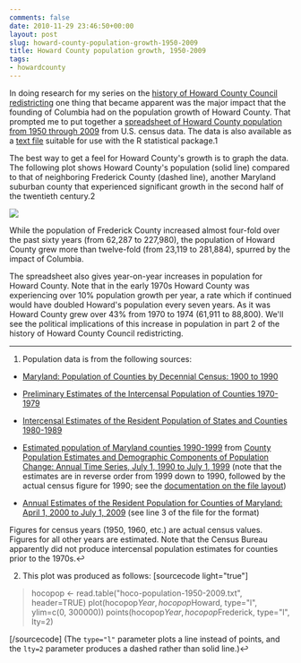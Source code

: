 ```yaml
---
comments: false
date: 2010-11-29 23:46:50+00:00
layout: post
slug: howard-county-population-growth-1950-2009
title: Howard County population growth, 1950-2009
tags:
- howardcounty
---
```


In doing research for my series on the [history of Howard County Council redistricting](http://blog.hecker.org/2010/11/28/a-history-of-howard-county-council-redistricting-part-1/) one thing that became apparent was the major impact that the founding of Columbia had on the population growth of Howard County. That prompted me to put together a [spreadsheet of Howard County population from 1950 through 2009](https://spreadsheets.google.com/ccc?key=0AoeAIApSILw_dHdwZEs3ZW9BUXpZRzhoTDZZRUJoc3c&hl=en) from U.S. census data. The data is also available as a [text file](http://hecker.org/public/hoco-population-1950-2009.txt) suitable for use with the R statistical package.1

The best way to get a feel for Howard County's growth is to graph the data. The following plot shows Howard County's population (solid line) compared to that of neighboring Frederick County (dashed line), another Maryland suburban county that experienced significant growth in the second half of the twentieth century.2

[![](http://hecker.files.wordpress.com/2010/11/hoco-population-1950-2009.png?w=300)](http://hecker.files.wordpress.com/2010/11/hoco-population-1950-2009.png)

While the population of Frederick County increased almost four-fold over the past sixty years (from 62,287 to 227,980), the population of Howard County grew more than twelve-fold (from 23,119 to 281,884), spurred by the impact of Columbia.

The spreadsheet also gives year-on-year increases in population for Howard County. Note that in the early 1970s Howard County was experiencing over 10% population growth per year, a rate which if continued would have doubled Howard's population every seven years. As it was Howard County grew over 43% from 1970 to 1974 (61,911 to 88,800). We'll see the political implications of this increase in population in part 2 of the history of Howard County Council redistricting.


* * *



1. Population data is from the following sources:




  * [Maryland: Population of Counties by Decennial Census: 1900 to 1990](http://www.census.gov/population/cencounts/md190090.txt)


  * [Preliminary Estimates of the Intercensal Population of Counties 1970-1979](http://www.census.gov/popest/archives/pre-1980/e7079co.txt)


  * [Intercensal Estimates of the Resident Population of States and Counties 1980-1989](http://www.census.gov/popest/archives/1980s/e8089co.txt)


  * [Estimated population of Maryland counties 1990-1999](http://www.census.gov/popest/archives/1990s/co-99-08/99C8_24.txt) from [County Population Estimates and Demographic Components of Population Change: Annual Time Series, July 1, 1990 to July 1, 1999](http://www.census.gov/popest/archives/1990s/CO-99-08.html)  (note that the estimates are in reverse order from 1999 down to 1990, followed by the actual census figure for 1990; see the [documentation on the file layout](http://www.census.gov/popest/archives/1990s/co-99-08/st8lay.txt))


  * [Annual Estimates of the Resident Population for Counties of Maryland: April 1, 2000 to July 1, 2009](http://www.census.gov/popest/counties/tables/CO-EST2009-01-24.csv) (see line 3 of the file for the format)


Figures for census years (1950, 1960, etc.) are actual census values. Figures for all other years are estimated. Note that the Census Bureau apparently did not produce intercensal population estimates for counties prior to the 1970s.↩

2. This plot was produced as follows:
[sourcecode light="true"]
> hocopop <- read.table("hoco-population-1950-2009.txt", header=TRUE)
> plot(hocopop$Year, hocopop$Howard, type="l", ylim=c(0, 300000))
> points(hocopop$Year, hocopop$Frederick, type="l", lty=2)
> 
[/sourcecode]
(The `type="l"` parameter plots a line instead of points, and the `lty=2` parameter produces a dashed rather than solid line.)↩


